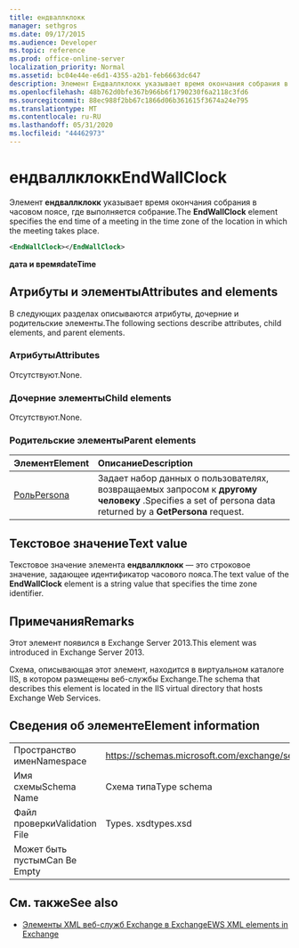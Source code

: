 ```yaml
---
title: ендваллклокк
manager: sethgros
ms.date: 09/17/2015
ms.audience: Developer
ms.topic: reference
ms.prod: office-online-server
localization_priority: Normal
ms.assetid: bc04e44e-e6d1-4355-a2b1-feb6663dc647
description: Элемент Ендваллклокк указывает время окончания собрания в часовом поясе, где выполняется собрание.
ms.openlocfilehash: 48b762d0bfe367b966b6f1790230f6a2118c3fd6
ms.sourcegitcommit: 88ec988f2bb67c1866d06b361615f3674a24e795
ms.translationtype: MT
ms.contentlocale: ru-RU
ms.lasthandoff: 05/31/2020
ms.locfileid: "44462973"
---
```

# <a name="endwallclock"></a><span data-ttu-id="ec1d5-103">ендваллклокк</span><span class="sxs-lookup"><span data-stu-id="ec1d5-103">EndWallClock</span></span>

<span data-ttu-id="ec1d5-104">Элемент **ендваллклокк** указывает время окончания собрания в часовом поясе, где выполняется собрание.</span><span class="sxs-lookup"><span data-stu-id="ec1d5-104">The **EndWallClock** element specifies the end time of a meeting in the time zone of the location in which the meeting takes place.</span></span> 
  
```XML
<EndWallClock></EndWallClock>
```

 <span data-ttu-id="ec1d5-105">**дата и время**</span><span class="sxs-lookup"><span data-stu-id="ec1d5-105">**dateTime**</span></span>
## <a name="attributes-and-elements"></a><span data-ttu-id="ec1d5-106">Атрибуты и элементы</span><span class="sxs-lookup"><span data-stu-id="ec1d5-106">Attributes and elements</span></span>

<span data-ttu-id="ec1d5-107">В следующих разделах описываются атрибуты, дочерние и родительские элементы.</span><span class="sxs-lookup"><span data-stu-id="ec1d5-107">The following sections describe attributes, child elements, and parent elements.</span></span>
  
### <a name="attributes"></a><span data-ttu-id="ec1d5-108">Атрибуты</span><span class="sxs-lookup"><span data-stu-id="ec1d5-108">Attributes</span></span>

<span data-ttu-id="ec1d5-109">Отсутствуют.</span><span class="sxs-lookup"><span data-stu-id="ec1d5-109">None.</span></span>
  
### <a name="child-elements"></a><span data-ttu-id="ec1d5-110">Дочерние элементы</span><span class="sxs-lookup"><span data-stu-id="ec1d5-110">Child elements</span></span>

<span data-ttu-id="ec1d5-111">Отсутствуют.</span><span class="sxs-lookup"><span data-stu-id="ec1d5-111">None.</span></span>
  
### <a name="parent-elements"></a><span data-ttu-id="ec1d5-112">Родительские элементы</span><span class="sxs-lookup"><span data-stu-id="ec1d5-112">Parent elements</span></span>

|<span data-ttu-id="ec1d5-113">**Элемент**</span><span class="sxs-lookup"><span data-stu-id="ec1d5-113">**Element**</span></span>|<span data-ttu-id="ec1d5-114">**Описание**</span><span class="sxs-lookup"><span data-stu-id="ec1d5-114">**Description**</span></span>|
|:-----|:-----|
|[<span data-ttu-id="ec1d5-115">Роль</span><span class="sxs-lookup"><span data-stu-id="ec1d5-115">Persona</span></span>](persona.md) <br/> |<span data-ttu-id="ec1d5-116">Задает набор данных о пользователях, возвращаемых запросом к **другому человеку** .</span><span class="sxs-lookup"><span data-stu-id="ec1d5-116">Specifies a set of persona data returned by a **GetPersona** request.</span></span>  <br/> |
   
## <a name="text-value"></a><span data-ttu-id="ec1d5-117">Текстовое значение</span><span class="sxs-lookup"><span data-stu-id="ec1d5-117">Text value</span></span>

<span data-ttu-id="ec1d5-118">Текстовое значение элемента **ендваллклокк** — это строковое значение, задающее идентификатор часового пояса.</span><span class="sxs-lookup"><span data-stu-id="ec1d5-118">The text value of the **EndWallClock** element is a string value that specifies the time zone identifier.</span></span> 
  
## <a name="remarks"></a><span data-ttu-id="ec1d5-119">Примечания</span><span class="sxs-lookup"><span data-stu-id="ec1d5-119">Remarks</span></span>

<span data-ttu-id="ec1d5-120">Этот элемент появился в Exchange Server 2013.</span><span class="sxs-lookup"><span data-stu-id="ec1d5-120">This element was introduced in Exchange Server 2013.</span></span>
  
<span data-ttu-id="ec1d5-121">Схема, описывающая этот элемент, находится в виртуальном каталоге IIS, в котором размещены веб-службы Exchange.</span><span class="sxs-lookup"><span data-stu-id="ec1d5-121">The schema that describes this element is located in the IIS virtual directory that hosts Exchange Web Services.</span></span>
  
## <a name="element-information"></a><span data-ttu-id="ec1d5-122">Сведения об элементе</span><span class="sxs-lookup"><span data-stu-id="ec1d5-122">Element information</span></span>

|||
|:-----|:-----|
|<span data-ttu-id="ec1d5-123">Пространство имен</span><span class="sxs-lookup"><span data-stu-id="ec1d5-123">Namespace</span></span>  <br/> |https://schemas.microsoft.com/exchange/services/2006/types  <br/> |
|<span data-ttu-id="ec1d5-124">Имя схемы</span><span class="sxs-lookup"><span data-stu-id="ec1d5-124">Schema Name</span></span>  <br/> |<span data-ttu-id="ec1d5-125">Схема типа</span><span class="sxs-lookup"><span data-stu-id="ec1d5-125">Type schema</span></span>  <br/> |
|<span data-ttu-id="ec1d5-126">Файл проверки</span><span class="sxs-lookup"><span data-stu-id="ec1d5-126">Validation File</span></span>  <br/> |<span data-ttu-id="ec1d5-127">Types. xsd</span><span class="sxs-lookup"><span data-stu-id="ec1d5-127">types.xsd</span></span>  <br/> |
|<span data-ttu-id="ec1d5-128">Может быть пустым</span><span class="sxs-lookup"><span data-stu-id="ec1d5-128">Can Be Empty</span></span>  <br/> ||
   
## <a name="see-also"></a><span data-ttu-id="ec1d5-129">См. также</span><span class="sxs-lookup"><span data-stu-id="ec1d5-129">See also</span></span>



- [<span data-ttu-id="ec1d5-130">Элементы XML веб-служб Exchange в Exchange</span><span class="sxs-lookup"><span data-stu-id="ec1d5-130">EWS XML elements in Exchange</span></span>](ews-xml-elements-in-exchange.md)

